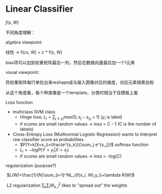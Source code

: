 # Linear Classifier

$f(x, W)$

不同角度理解：

algebra viewpoint:

线性 -> f(cx, W) = c * f(x, W)

bias项可以加到权重矩阵最后一列，然后在数据向量最后加一个1元素

visual viewpoint:

将权重矩阵每行单拉出来reshape成与输入图像对应的维度，对应元素相乘加和

从这个角度看，每个种类像是一个template，分类时相当于往模板上套



Loss function

- multiclass SVM class 
  - Hinge loss:  $L_i=\sum_{j\neq y_i}max(0, s_j-s_{y_i}+1)$		($y_i$ is label)
  - if scores are small random values -> loss = C - 1   (C is the number of labels)
- Cross-Entropy Loss (Multinomial Logistic Regression)	wants to interpret raw classifier score as probabilities
  - $P(Y=k|X=x_i)=\frac{e^{s_k}}{\sum_j e^{s_j}}$	softmax function
  - $L_i=-logP(Y=y_i|X=x_i)$
  - if scores are small random values -> loss = -log(C)



regularization	(purpose?)

​	$L(W)=\frac{1}{N}\sum_{i=1}^NL_i(f(x_i, W),y_i)+\lambda R(W)$

​	L2 regularization  $\sum_k \sum_l W_{k,l}^2$  likes to "spread out" the weights